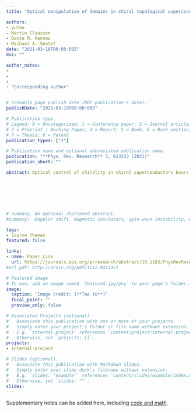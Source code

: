 ```yaml
---
title: "Optical manipulation of domains in chiral topological superconductors"

authors:
- yutao
- Martin Claassen
- Dante M. Kennes
- Michael A. Sentef
date: "2021-03-18T00:00:00Z"
doi: ""

author_notes:
-
-
-
- "Corresponding author"


# Schedule page publish date (NOT publication's date).
publishDate: "2021-03-18T00:00:00Z"

# Publication type.
# Legend: 0 = Uncategorized; 1 = Conference paper; 2 = Journal article;
# 3 = Preprint / Working Paper; 4 = Report; 5 = Book; 6 = Book section;
# 7 = Thesis; 8 = Patent
publication_types: ["2"]

# Publication name and optional abbreviated publication name.
publication: "**Phys. Rev. Research** 3, 013253 (2021)"
publication_short: ""

abstract: Optical control of chirality in chiral superconductors bears potential for future topological quantum computing applications. When a chiral domain is written and erased by a laser spot, the Majorana modes around the domain can be manipulated on ultrafast timescales. Here we study topological superconductors with two chiral order parameters coupled via light fields by a time-dependent real-space Ginzburg-Landau approach. Continuous optical driving, or the application of supercurrent, hybridizes the two chiral order parameters, allowing one to induce and control the superconducting state beyond what is possible in equilibrium. We show that superconductivity can even be enhanced if the mutual coupling between two order parameters is sufficiently strong. Furthermore, we demonstrate that short optical pulses with spot size larger than a critical one can overcome a counteracting diffusion effect and write, erase, or move chiral domains. Surprisingly, these domains are found to be stable, which might enable optically programmable quantum computers in the future.







# Summary. An optional shortened abstract.
#summary:  Doppler shift, magnetic insulators, spin-wave instability, magnon-magnon interactions.

tags:
- Source Themes
featured: false

links:
- name: Paper Link
  url: https://journals.aps.org/prresearch/abstract/10.1103/PhysRevResearch.3.013253
#url_pdf: http://arxiv.org/pdf/1512.04133v1

# Featured image
# To use, add an image named `featured.jpg/png` to your page's folder. 
image:
  caption: 'Image credit: [**Tao Yu**]'
  focal_point: ""
  preview_only: false

# Associated Projects (optional).
#   Associate this publication with one or more of your projects.
#   Simply enter your project's folder or file name without extension.
#   E.g. `internal-project` references `content/project/internal-project/index.md`.
#   Otherwise, set `projects: []`.
projects:
- internal-project

# Slides (optional).
#   Associate this publication with Markdown slides.
#   Simply enter your slide deck's filename without extension.
#   E.g. `slides: "example"` references `content/slides/example/index.md`.
#   Otherwise, set `slides: ""`.
slides:
---
```


Supplementary notes can be added here, including [code and math](https://sourcethemes.com/academic/docs/writing-markdown-latex/).

